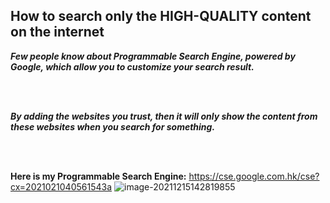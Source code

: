 ## How to search only the HIGH-QUALITY content on the internet
***Few people know about Programmable Search Engine, powered by Google, which allow you to customize your search result.***

</br>
</br>

***By adding the websites you trust, then it will only show the content from these websites when you search for something.***

</br>
</br>

**Here is my Programmable Search Engine:**
https://cse.google.com.hk/cse?cx=2021021040561543a
![image-20211215142819855](https://user-images.githubusercontent.com/26051379/146135563-d28a59b1-e49d-460c-aa1a-3e33f3637259.png)



